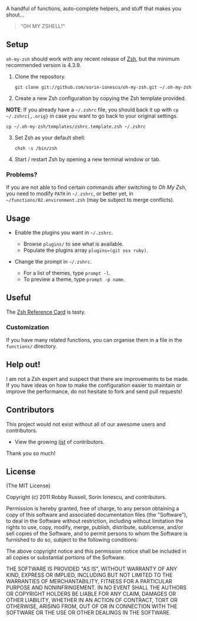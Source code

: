A handful of functions, auto-complete helpers, and stuff that makes you shout...

> “OH MY ZSHELL!”

## Setup

`oh-my-zsh` should work with any recent release of [Zsh](http://www.zsh.org), but the
minimum recommended version is 4.3.9.

1. Clone the repository.

    `git clone git://github.com/sorin-ionescu/oh-my-zsh.git ~/.oh-my-zsh`

2. Create a new Zsh configuration by copying the Zsh template provided.

**NOTE**: If you already have a `~/.zshrc` file, you should back it up with `cp
~/.zshrc{,.orig}` in case you want to go back to your original settings.

    cp ~/.oh-my-zsh/templates/zshrc.template.zsh ~/.zshrc

3. Set Zsh as your default shell:

    `chsh -s /bin/zsh`

4. Start / restart Zsh by opening a new terminal window or tab.

### Problems?

If you are not able to find certain commands after switching to *Oh My Zsh*, you need
to modify `PATH` in `~/.zshrc`, or better yet, in `~/functions/02.environment.zsh`
(may be subject to merge conflicts).

## Usage

- Enable the plugins you want in `~/.zshrc`.
    - Browse `plugins/` to see what is available.
    - Populate the plugins array `plugins=(git osx ruby)`.

- Change the prompt in `~/.zshrc`.
    - For a list of themes, type `prompt -l`.
    - To preview a theme, type `prompt -p name`.

## Useful

The [Zsh Reference Card](http://www.bash2zsh.com/zsh_refcard/refcard.pdf) is tasty.

### Customization

If you have many related functions, you can organise them in a file in the
`functions/` directory.

## Help out!

I am not a Zsh expert and suspect that there are improvements to be made. If you have
ideas on how to make the configuration easier to maintain or improve the performance,
do not hesitate to fork and send pull requests!

## Contributors

This project would not exist without all of our awesome users and contributors.

- View the growing [list](https://github.com/robbyrussell/oh-my-zsh/contributors) of
  contributors.

Thank you so much!

## License

(The MIT License)

Copyright (c) 2011 Robby Russell, Sorin Ionescu, and contributors.

Permission is hereby granted, free of charge, to any person obtaining a copy of this
software and associated documentation files (the "Software"), to deal in the Software
without restriction, including without limitation the rights to use, copy, modify,
merge, publish, distribute, sublicense, and/or sell copies of the Software, and to
permit persons to whom the Software is furnished to do so, subject to the following
conditions:

The above copyright notice and this permission notice shall be included in all copies
or substantial portions of the Software.

THE SOFTWARE IS PROVIDED "AS IS", WITHOUT WARRANTY OF ANY KIND, EXPRESS OR IMPLIED,
INCLUDING BUT NOT LIMITED TO THE WARRANTIES OF MERCHANTABILITY, FITNESS FOR
A PARTICULAR PURPOSE AND NONINFRINGEMENT. IN NO EVENT SHALL THE AUTHORS OR COPYRIGHT
HOLDERS BE LIABLE FOR ANY CLAIM, DAMAGES OR OTHER LIABILITY, WHETHER IN AN ACTION OF
CONTRACT, TORT OR OTHERWISE, ARISING FROM, OUT OF OR IN CONNECTION WITH THE SOFTWARE
OR THE USE OR OTHER DEALINGS IN THE SOFTWARE.

